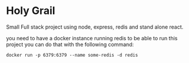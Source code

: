 # Holy Grail

Small Full stack project using node, express, redis and stand alone react.

you need to have a docker instance running redis to be able to run this project you can do that with the following command:

```docker run -p 6379:6379 --name some-redis -d redis```
